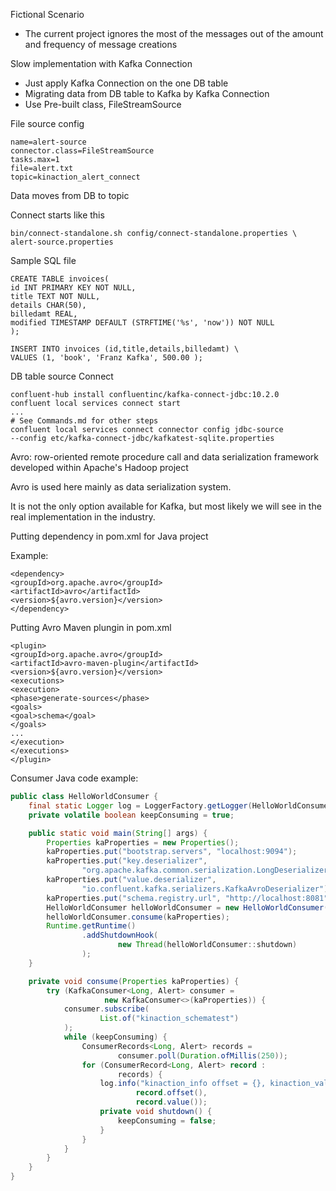 Fictional Scenario

- The current project ignores the most of the messages out of the amount and frequency of message creations

Slow implementation with Kafka Connection

- Just apply Kafka Connection on the one DB table
- Migrating data from DB table to Kafka by Kafka Connection
- Use Pre-built class, FileStreamSource 

File source config
```
name=alert-source
connector.class=FileStreamSource
tasks.max=1
file=alert.txt
topic=kinaction_alert_connect
```

Data moves from DB to topic

Connect starts like this

```
bin/connect-standalone.sh config/connect-standalone.properties \
alert-source.properties
```

Sample SQL file
```
CREATE TABLE invoices(
id INT PRIMARY KEY NOT NULL,
title TEXT NOT NULL,
details CHAR(50),
billedamt REAL,
modified TIMESTAMP DEFAULT (STRFTIME('%s', 'now')) NOT NULL
);

INSERT INTO invoices (id,title,details,billedamt) \
VALUES (1, 'book', 'Franz Kafka', 500.00 );
```

DB table source Connect
```
confluent-hub install confluentinc/kafka-connect-jdbc:10.2.0
confluent local services connect start 
...
# See Commands.md for other steps
confluent local services connect connector config jdbc-source 
--config etc/kafka-connect-jdbc/kafkatest-sqlite.properties
```

Avro: row-oriented remote procedure call and data serialization framework developed within Apache's Hadoop project

Avro is used here mainly as data serialization system.

It is not the only option available for Kafka, but most likely we will see in the real implementation in the industry.

Putting dependency in pom.xml for Java project

Example:

```
<dependency>
<groupId>org.apache.avro</groupId>
<artifactId>avro</artifactId>
<version>${avro.version}</version>
</dependency>
```

Putting Avro Maven plungin in pom.xml

```
<plugin>
<groupId>org.apache.avro</groupId>
<artifactId>avro-maven-plugin</artifactId>
<version>${avro.version}</version>
<executions>
<execution>
<phase>generate-sources</phase>
<goals>
<goal>schema</goal>
</goals>
...
</execution>
</executions>
</plugin>
```

Consumer Java code example:

```java
public class HelloWorldConsumer {
    final static Logger log = LoggerFactory.getLogger(HelloWorldConsumer.class);
    private volatile boolean keepConsuming = true;

    public static void main(String[] args) {
        Properties kaProperties = new Properties();
        kaProperties.put("bootstrap.servers", "localhost:9094");
        kaProperties.put("key.deserializer",
                "org.apache.kafka.common.serialization.LongDeserializer");
        kaProperties.put("value.deserializer",
                "io.confluent.kafka.serializers.KafkaAvroDeserializer");
        kaProperties.put("schema.registry.url", "http://localhost:8081");
        HelloWorldConsumer helloWorldConsumer = new HelloWorldConsumer();
        helloWorldConsumer.consume(kaProperties);
        Runtime.getRuntime()
                .addShutdownHook(
                        new Thread(helloWorldConsumer::shutdown)
                );
    }

    private void consume(Properties kaProperties) {
        try (KafkaConsumer<Long, Alert> consumer =
                     new KafkaConsumer<>(kaProperties)) {
            consumer.subscribe(
                    List.of("kinaction_schematest")
            );
            while (keepConsuming) {
                ConsumerRecords<Long, Alert> records =
                        consumer.poll(Duration.ofMillis(250));
                for (ConsumerRecord<Long, Alert> record :
                        records) {
                    log.info("kinaction_info offset = {}, kinaction_value = {}",
                            record.offset(),
                            record.value());
                    private void shutdown() {
                        keepConsuming = false;
                    }
                }
            }
        }
    }
}
```

